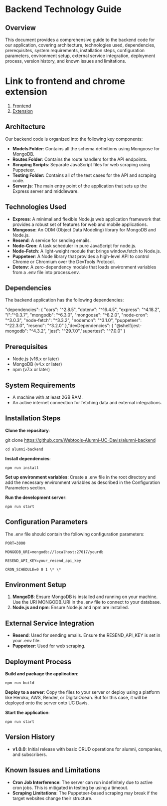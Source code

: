 # **Backend Technology Guide**

## **Overview**

This document provides a comprehensive guide to the backend code for our application, covering architecture, technologies used, dependencies, prerequisites, system requirements, installation steps, configuration parameters, environment setup, external service integration, deployment process, version history, and known issues and limitations.

# Link to frontend and chrome extension
1. [Frontend](https://github.com/kellyhp/alumni-frontend)
2. [Extension](https://github.com/edjohn/alumni-webtools)

## **Architecture**

Our backend code is organized into the following key components:

- **Models Folder**: Contains all the schema definitions using Mongoose for MongoDB.
- **Routes Folder**: Contains the route handlers for the API endpoints.
- **Scraping Scripts**: Separate JavaScript files for web scraping using Puppeteer.
- **Testing Folder:** Contains all of the test cases for the API and scraping code.
- **Server.js**: The main entry point of the application that sets up the Express server and middleware.

## **Technologies Used**

- **Express**: A minimal and flexible Node.js web application framework that provides a robust set of features for web and mobile applications.
- **Mongoose**: An ODM (Object Data Modeling) library for MongoDB and Node.js.
- **Resend**: A service for sending emails.
- **Node-Cron**: A task scheduler in pure JavaScript for node.js.
- **Node-Fetch**: A light-weight module that brings window.fetch to Node.js.
- **Puppeteer**: A Node library that provides a high-level API to control Chrome or Chromium over the DevTools Protocol.
- **Dotenv**: A zero-dependency module that loads environment variables from a .env file into process.env.

##

##

## **Dependencies**

The backend application has the following dependencies:

"dependencies": { "cors": "^2.8.5", "dotenv": "^16.4.5", "express": "^4.18.2", "i":"^0.3.7", "mongodb": "^6.3.0", "mongoose": "^8.2.0", "node-cron": "^3.0.3", "node-fetch": "^3.3.2", "nodemon": "^3.1.0", "puppeteer": "^22.3.0", "resend": "^3.2.0" },"devDependencies": { "@shelf/jest-mongodb": "^4.3.2", "jest": "^29.7.0","supertest": "^7.0.0" }

## **Prerequisites**

- Node.js (v16.x or later)
- MongoDB (v4.x or later)
- npm (v7.x or later)

## **System Requirements**

- A machine with at least 2GB RAM.
- An active internet connection for fetching data and external integrations.

## **Installation Steps**

**Clone the repository**:

git clone https://github.com/Webtools-Alumni-UC-Davis/alumni-backend

```cd alumni-backend```

**Install dependencies**:

```npm run install```

**Set up environment variables**: Create a .env file in the root directory and add the necessary environment variables as described in the Configuration Parameters section.

**Run the development server**:

```npm run start```

## **Configuration Parameters**

The .env file should contain the following configuration parameters:
```
PORT=3000

MONGODB_URI=mongodb://localhost:27017/yourdb

RESEND_API_KEY=your_resend_api_key

CRON_SCHEDULE=0 0 1 \* \*
```
## **Environment Setup**

1. **MongoDB**: Ensure MongoDB is installed and running on your machine. Use the URI MONGODB_URI in the .env file to connect to your database.
2. **Node.js and npm**: Ensure Node.js and npm are installed.

## **External Service Integration**

- **Resend**: Used for sending emails. Ensure the RESEND_API_KEY is set in your .env file.
- **Puppeteer**: Used for web scraping.

## **Deployment Process**

**Build and package the application**:

```npm run build```

**Deploy to a server**: Copy the files to your server or deploy using a platform like Heroku, AWS, Render, or DigitalOcean. But for this case, it will be deployed onto the server onto UC Davis.

**Start the application**:

```npm run start```

##

## **Version History**

- **v1.0.0**: Initial release with basic CRUD operations for alumni, companies, and subscribers.

## **Known Issues and Limitations**

- **Cron Job Interference**: The server can run indefinitely due to active cron jobs. This is mitigated in testing by using a timeout.
- **Scraping Limitations**: The Puppeteer-based scraping may break if the target websites change their structure.
